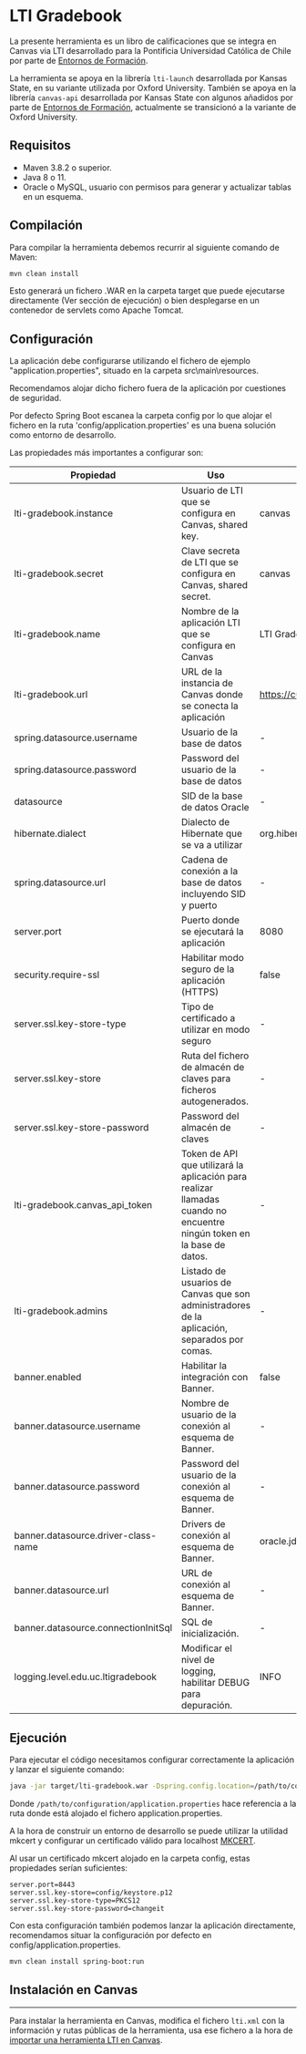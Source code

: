 # LTI Gradebook

La presente herramienta es un libro de calificaciones que se integra en Canvas via LTI desarrollado para la Pontificia Universidad Católica de Chile por parte de [Entornos de Formación](https://www.edf.global).

La herramienta se apoya en la librería `lti-launch` desarrollada por Kansas State, en su variante utilizada por Oxford University. También se apoya en la librería `canvas-api` desarrollada por Kansas State con algunos añadidos por parte de [Entornos de Formación](https://www.edf.global), actualmente se transicionó a la variante de Oxford University.

## Requisitos
- Maven 3.8.2 o superior.
- Java 8 o 11.
- Oracle o MySQL, usuario con permisos para generar y actualizar tablas en un esquema.

## Compilación
Para compilar la herramienta debemos recurrir al siguiente comando de Maven:

```bash
mvn clean install
```

Esto generará un fichero .WAR en la carpeta target que puede ejecutarse directamente (Ver sección de ejecución) o bien desplegarse en un contenedor de servlets como Apache Tomcat.

## Configuración
La aplicación debe configurarse utilizando el fichero de ejemplo "application.properties", situado en la carpeta src\main\resources. 

Recomendamos alojar dicho fichero fuera de la aplicación por cuestiones de seguridad.

Por defecto Spring Boot escanea la carpeta config por lo que alojar el fichero en la ruta 'config/application.properties' es una buena solución como entorno de desarrollo.

Las propiedades más importantes a configurar son:

|Propiedad| Uso| Defecto |Ejemplo|
|---|---|---|---|
| lti-gradebook.instance | Usuario de LTI que se configura en Canvas, shared key. | canvas | canvas  | 
| lti-gradebook.secret | Clave secreta de LTI que se configura en Canvas, shared secret. | canvas | canvas  |
| lti-gradebook.name | Nombre de la aplicación LTI que se configura en Canvas | LTI Gradebook | Libro de notas UC |
| lti-gradebook.url | URL de la instancia de Canvas donde se conecta la aplicación | https://cursos.canvas.uc.cl | https://cursos.canvas.uc.cl |
| spring.datasource.username | Usuario de la base de datos | - | - |
| spring.datasource.password | Password del usuario de la base de datos | - | - |
| datasource | SID de la base de datos Oracle | - | ORCL |
| hibernate.dialect | Dialecto de Hibernate que se va a utilizar | org.hibernate.dialect.Oracle12cDialect | org.hibernate.dialect.Oracle12cDialect |
| spring.datasource.url | Cadena de conexión a la base de datos incluyendo SID y puerto | - | jdbc:oracle:thin:@localhost:1521:ORCL |
| server.port | Puerto donde se ejecutará la aplicación | 8080 | 8443 |
| security.require-ssl| Habilitar modo seguro de la aplicación (HTTPS) | false | true |
| server.ssl.key-store-type | Tipo de certificado a utilizar en modo seguro | - | PKCS12  |
| server.ssl.key-store | Ruta del fichero de almacén de claves para ficheros autogenerados. | - | /home/user/keystore.p12 |
| server.ssl.key-store-password | Password del almacén de claves | - | changeit |
| lti-gradebook.canvas_api_token | Token de API que utilizará la aplicación para realizar llamadas cuando no encuentre ningún token en la base de datos. | - | - |
| lti-gradebook.admins | Listado de usuarios de Canvas que son administradores de la aplicación, separados por comas. | - | mpellicer,jdoe,hsolo |
| banner.enabled | Habilitar la integración con Banner. | false | false |
| banner.datasource.username | Nombre de usuario de la conexión al esquema de Banner. | - | WEB_BANNER_LMS |
| banner.datasource.password | Password del usuario de la conexión al esquema de Banner. | - | - |
| banner.datasource.driver-class-name | Drivers de conexión al esquema de Banner. | oracle.jdbc.driver.OracleDriver | oracle.jdbc.driver.OracleDriver |
| banner.datasource.url | URL de conexión al esquema de Banner. | - | jdbc:oracle:thin:@localhost:1521:ORCL |
| banner.datasource.connectionInitSql | SQL de inicialización. | - | SET ROLE rol_banner_lms_carga_notas identified by rlms_carga1911 |
| logging.level.edu.uc.ltigradebook | Modificar el nivel de logging, habilitar DEBUG para depuración. | INFO | DEBUG |

## Ejecución
Para ejecutar el código necesitamos configurar correctamente la aplicación y lanzar el siguiente comando:

```bash
java -jar target/lti-gradebook.war -Dspring.config.location=/path/to/configuration/application.properties
```
Donde `/path/to/configuration/application.properties` hace referencia a la ruta donde está alojado el fichero application.properties.

A la hora de construir un entorno de desarrollo se puede utilizar la utilidad mkcert y configurar un certificado válido para localhost [MKCERT](https://github.com/FiloSottile/mkcert).

Al usar un certificado mkcert alojado en la carpeta config, estas propiedades serían suficientes:
```
server.port=8443
server.ssl.key-store=config/keystore.p12
server.ssl.key-store-type=PKCS12
server.ssl.key-store-password=changeit
```

Con esta configuración también podemos lanzar la aplicación directamente, recomendamos situar la configuración por defecto en config/application.properties.
```bash
mvn clean install spring-boot:run
```

## Instalación en Canvas
----------------------

Para instalar la herramienta en Canvas, modifica el fichero `lti.xml` con la información y rutas públicas de la herramienta, usa ese fichero a la hora de [importar una herramienta LTI en Canvas](https://community.canvaslms.com/docs/DOC-10724-67952720325). 

